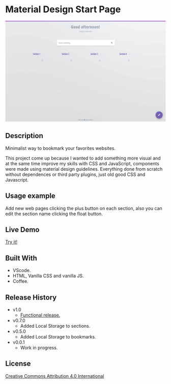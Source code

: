 # Material Design Start Page


![](Product_show.png)

## Description 
Minimalist way to bookmark your favorites websites.

This project come up because I wanted to add something more visual and at the same time improve my skills with CSS and JavaScript, components were made using material design guidelines. Everything done from scratch without dependences or third party plugins, just old good CSS and Javascript.

## Usage example

Add new web pages clicking the plus button on each section, also you can edit the section name clicking the float button.

## Live Demo

[Try it!](https://material-startpage.herokuapp.com/)

## Built With

* VScode.
* HTML, Vanilla CSS and vanilla JS.
* Coffee.

## Release History

* v1.0
    * [Functional release.](https://github.com/JD154/Materialstartpage/releases/tag/v1.0)
* v0.7.0
    * Added Local Storage to sections.
* v0.5.0
    * Added Local Storage to bookmarks.
* v0.0.1
    * Work in progress.

## License

[Creative Commons Attribution 4.0 International](https://creativecommons.org/licenses/by/4.0/)

